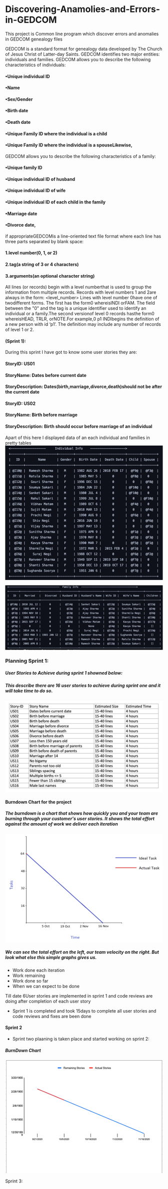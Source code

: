 # Discovering-Anamolies-and-Errors-in-GEDCOM
This project is Common line program which discover errors and anomalies in GEDCOM genealogy files

GEDCOM is a standard format for genealogy data developed by The Church of Jesus Christ of Latter-day Saints. GEDCOM identifies two major entities: individuals and families.  GEDCOM allows you to describe the following characteristics of individuals:
#### •Unique individual ID
#### •Name
#### •Sex/Gender
#### •Birth date
#### •Death date
#### •Unique Family ID where the individual is a child
#### •Unique Family ID where the individual is a spouseLikewise,

GEDCOM allows you to describe the following characteristics of a family:
#### •Unique family ID
#### •Unique individual ID of husband
#### •Unique individual ID of wife
#### •Unique individual ID of each child in the family
#### •Marriage date
#### •Divorce date,

if appropriateGEDCOMis a line-oriented text file format where each line has three parts separated by blank space:
#### 1.level number(0, 1, or 2) 
#### 2.tag(a string of 3 or 4 characters) 
#### 3.arguments(an optional character string) 


All lines (or records) begin with a level numberthat is used to group the information from multiple records. Records with level numbers 1 and 2are always in the form: <level_number> <tag> <arguments>Lines with level number 0have one of twodifferent forms.  The first has the form0 <id> <tag>where<tag>isINDI orFAM.  The <id>field between the "0" and the tag is a unique identifier used to identify an individual or a family.The second versionof level 0 records hasthe form0 <tag><arguments that may be ignored>where<tag>isHEAD, TRLR, orNOTE.For example,0 p1 INDIbegins the definition of a new person with id ‘p1’.  The definition may include any number of records of level 1 or 2.
  
#### (Sprint 1):
During this sprint I have got to know some user stories they are:
#### StoryID: US01                  
#### StoryName: Dates before current date                   
#### StoryDescription: Dates(birth,marriage,divorce,death)should not be after the current date

#### StoryID: US02                  
#### StoryName: Birth before marriage                  
#### StoryDescription: Birth should occur before marriage of an individual

Apart of this here I displayed data of an each individual and families in pretty tables
![Alt text](https://github.com/starkworld/Discovering-Anamolies-and-Errors-in-GEDCOM/blob/master/images/Screen%20Shot%202020-09-20%20at%2010.59.12%20PM.png)

![Alt text](https://github.com/starkworld/Discovering-Anamolies-and-Errors-in-GEDCOM/blob/master/images/Screen%20Shot%202020-09-20%20at%2010.59.28%20PM.png)

### Planning Sprint 1:
##### User Stories to Achieve during sprint 1 showned below:
##### This describe there are 16 user stories to achieve during sprint one and it will take time to do so. 
![Alt text](https://github.com/starkworld/Discovering-Anamolies-and-Errors-in-GEDCOM/blob/master/images/Screen%20Shot%202020-09-22%20at%203.02.29%20AM.png)

#### Burndown Chart for the project
##### The burndown is a chart that shows how quickly you and your team are burning through your customer's user stories. It shows the total effort against the amount of work we deliver each iteration
![Alt text](https://github.com/starkworld/Discovering-Anamolies-and-Errors-in-GEDCOM/blob/master/images/Screen%20Shot%202020-09-22%20at%203.06.39%20AM.png)
##### We can see the total effort on the left, our team velocity on the right. But look what else this simple graphs gives us.

* Work done each iteration
* Work remaining
* Work done so far
* When we can expect to be done

Till date 6User stories are implemented in sprint 1 and code reviews are doing after completion of each user story

* Sprint 1 is completed and took 15days to complete all user stories and code reviews and fixes are been done

#### Sprint 2
* Sprint two plaaning is taken place and started working on sprint 2:
##### BurnDown Chart
![Alt text](https://github.com/starkworld/Discovering-Anamolies-and-Errors-in-GEDCOM/blob/master/images/Burndown.png)

Sprint 3:



